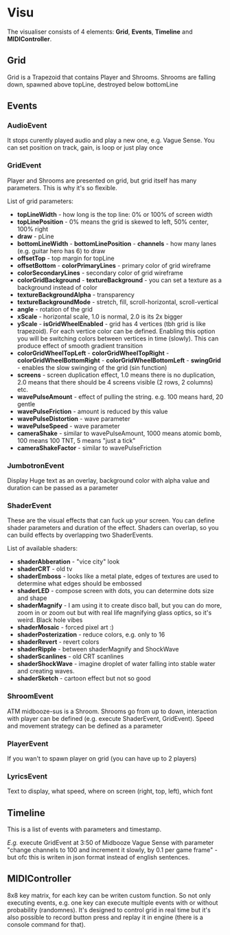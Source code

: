 # Visu

The visualiser consists of 4 elements: **Grid**, **Events**, **Timeline** and **MIDIController**.

## Grid

Grid is a Trapezoid that contains Player and Shrooms. Shrooms are falling down, spawned above topLine, destroyed below bottomLine

## Events

### AudioEvent
It stops curently played audio and play a new one, e.g. Vague Sense. You can set position on track, gain, is loop or just play once

### GridEvent
Player and Shrooms are presented on grid, but grid itself has many parameters. This is why it's so flexible.

List of grid parameters:
- **topLineWidth** - how long is the top line: 0% or 100% of screen width
- **topLinePosition** - 0% means the grid is skewed to left, 50% center, 100% right
- **draw** - pLine
- **bottomLineWidth** - **bottomLinePosition** - **channels** - how many lanes (e.g. guitar hero has 6) to draw
- **offsetTop** - top margin for topLine
- **offsetBottom** - **colorPrimaryLines** - primary color of grid wireframe
- **colorSecondaryLines** - secondary color of grid wireframe
- **colorGridBackground** - **textureBackground** - you can set a texture as a background instead of color
- **textureBackgroundAlpha** - transparency
- **textureBackgroundMode** - stretch, fill, scroll-horizontal, scroll-vertical
- **angle** - rotation of the grid
- **xScale** - horizontal scale, 1.0 is normal, 2.0 is its 2x bigger
- **yScale** - **isGridWheelEnabled** - grid has 4 vertices (tbh grid is like trapezoid). For each vertice color can be defined. Enabling this option you will be switching colors between vertices in time (slowly). This can produce effect of smooth gradient transition
- **colorGridWheelTopLeft** - **colorGridWheelTopRight** - **colorGridWheelBottomRight** - **colorGridWheelBottomLeft** - **swingGrid** - enables the slow swinging of the grid (sin function)
- **screens** - screen duplication effect, 1.0 means there is no duplication, 2.0 means that there should be 4 screens visible (2 rows, 2 columns) etc.
- **wavePulseAmount** - effect of pulling the string. e.g. 100 means hard, 20 gentle
- **wavePulseFriction** - amount is reduced by this value
- **wavePulseDistortion** - wave parameter
- **wavePulseSpeed** - wave parameter
- **cameraShake** - similar to wavePulseAmount, 1000 means atomic bomb, 100 means 100 TNT, 5 means "just a tick"
- **cameraShakeFactor** - similar to wavePulseFriction

### JumbotronEvent 
Display Huge text as an overlay, background color with alpha value and duration can be passed as a parameter

### ShaderEvent
These are the visual effects that can fuck up your screen. You can define shader parameters and duration of the effect. Shaders can overlap, so you can build effects by overlapping two ShaderEvents.

List of available shaders:
- **shaderAbberation** - "vice city" look
- **shaderCRT** - old tv
- **shaderEmboss** - looks like a metal plate, edges of textures are used to determine what edges should be embossed
- **shaderLED** - compose screen with dots, you can determine dots size and shape
- **shaderMagnify** - I am using it to create disco ball, but you can do more, zoom in or zoom out but with real life magnifying glass optics, so it's weird. Black hole vibes
- **shaderMosaic** - forced pixel art :)
- **shaderPosterization** - reduce colors, e.g. only to 16
- **shaderRevert** - revert colors
- **shaderRipple** - between shaderMagnify and ShockWave
- **shaderScanlines** - old CRT scanlines
- **shaderShockWave** - imagine droplet of water falling into stable water and creating waves.
- **shaderSketch** - cartoon effect but not so good

### ShroomEvent
ATM midbooze-sus is a Shroom. Shrooms go from up to down, interaction with player can be defined (e.g. execute ShaderEvent, GridEvent). Speed and movement strategy can be defined as a parameter

### PlayerEvent
If you wan't to spawn player on grid (you can have up to 2 players)

### LyricsEvent
Text to display, what speed, where on screen (right, top, left), which font

## Timeline
This is a list of events with parameters and timestamp. 

*E.g.* execute GridEvent at 3:50 of Midbooze Vague Sense with parameter "change channels to 100 and increment it slowly, by 0.1 per game frame" - but ofc this is writen in json format instead of english sentences.

## MIDIController
8x8 key matrix, for each key can be writen custom function. So not only executing events, e.g. one key can execute multiple events with or without probability (randomnes). It's designed to control grid in real time but it's also possible to record button press and replay it in engine (there is a console command for that).